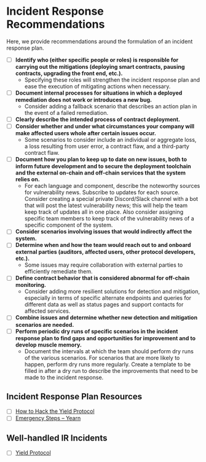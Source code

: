 # Incident Response Recommendations 

Here, we provide recommendations around the formulation of an incident response plan. 

- [ ] **Identify who (either specific people or roles) is responsible for carrying out the mitigations (deploying smart contracts, pausing contracts, upgrading the front end, etc.).**
  - Specifying these roles will strengthen the incident response plan and ease the execution of mitigating actions when necessary.
- [ ] **Document internal processes for situations in which a deployed remediation does not work or introduces a new bug.**
  - Consider adding a fallback scenario that describes an action plan in the event of a failed remediation.
- [ ] **Clearly describe the intended process of contract deployment.**
- [ ] **Consider whether and under what circumstances your company will make affected users whole after certain issues occur.**
  - Some scenarios to consider include an individual or aggregate loss, a loss resulting from user error, a contract flaw, and a third-party contract flaw.
- [ ] **Document how you plan to keep up to date on new issues, both to inform future development and to secure the deployment toolchain and the external on-chain and off-chain services that the system relies on.**
  - For each language and component, describe the noteworthy sources for vulnerability news. Subscribe to updates for each source. Consider creating a special private Discord/Slack channel with a bot that will post the latest vulnerability news; this will help the team keep track of updates all in one place. Also consider assigning specific team members to keep track of the vulnerability news of a specific component of the system.
- [ ] **Consider scenarios involving issues that would indirectly affect the system.**
- [ ] **Determine when and how the team would reach out to and onboard external parties (auditors, affected users, other protocol developers, etc.).**
  - Some issues may require collaboration with external parties to efficiently remediate them. 
- [ ] **Define contract behavior that is considered abnormal for off-chain monitoring.**
  - Consider adding more resilient solutions for detection and mitigation, especially in terms of specific alternate endpoints and queries for different data as well as status pages and support contacts for affected services.
- [ ] **Combine issues and determine whether new detection and mitigation scenarios are needed.**
- [ ] **Perform periodic dry runs of specific scenarios in the incident response plan to find gaps and opportunities for improvement and to develop muscle memory.**
  - Document the intervals at which the team should perform dry runs of the various scenarios. For scenarios that are more likely to happen, perform dry runs more regularly. Create a template to be filled in after a dry run to describe the improvements that need to be made to the incident response.  

## Incident Response Plan Resources 

- [ ] [How to Hack the Yield Protocol](https://docs.yieldprotocol.com/#/operations/how_to_hack)
- [ ] [Emergency Steps – Yearn](https://github.com/yearn/yearn-devdocs/blob/master/docs/developers/v2/EMERGENCY.md)

## Well-handled IR Incidents 

- [ ] [Yield Protocol](https://medium.com/yield-protocol/post-mortem-of-incident-on-august-5th-2022-7bb70dbb9ada)

